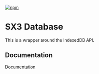 [![npm](https://img.shields.io/npm/v/@sx3/database)](https://www.npmjs.com/package/@sx3/database)

# SX3 Database

This is a wrapper around the IndexedDB API.

## Documentation

[Documentation](https://sx-3.github.io/database/)
